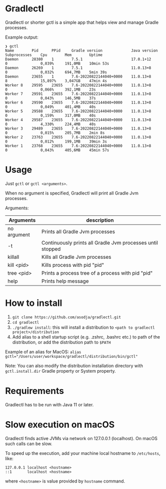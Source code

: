 # Gradlectl

Gradlectl or shorter gctl is a simple app that helps view and manage Gradle processes.

Example output:
```
❯ gctl
Name        Pid      PPid     Gradle version             Java version    Subprocesses    Cpu        Mem        Uptime
Daemon      28380    1        7.5.1                      17.0.1+12       0               0,039%     191,0MB    10min 53s
Daemon      26269    1        7.5.1                      11.0.13+8       0               0,032%     694,7MB    5min 39s
Daemon      23655    1        7.6-20220822144040+0000    11.0.13+8       8               15,897%    3,047GB    47min 4s
Worker 8    29595    23655    7.6-20220822144040+0000    11.0.13+8       0               0,066%     392,1MB    23s
Worker 7    29591    23655    7.6-20220822144040+0000    11.0.13+8       0               0,043%     146,5MB    37s
Worker 6    29590    23655    7.6-20220822144040+0000    11.0.13+8       0               0,049%     401,4MB    40s
Worker 5    29588    23655    7.6-20220822144040+0000    11.0.13+8       0               0,159%     317,0MB    40s
Worker 4    29587    23655    7.6-20220822144040+0000    11.0.13+8       0               4,330%     224,4MB    40s
Worker 3    29489    23655    7.6-20220822144040+0000    11.0.13+8       0               0,015%     205,7MB    2min 8s
Worker 2    23763    23655    7.6-20220822144040+0000    11.0.13+8       0               0,012%     199,1MB    39min 3s
Worker 1    23768    23655    7.6-20220822144040+0000    11.0.13+8       0               0,043%     405,6MB    45min 57s
```

# Usage

Just `gctl` or `gctl <arguments>`.

When no argument is specified, Gradlectl will print all Gradle Jvm processes.

Arguments:

| Arguments   | description                                                |
|-------------|------------------------------------------------------------|
| no argument | Prints all Gradle Jvm processes                            |
| -t          | Continuously prints all Gradle Jvm processes until stopped |
| killall     | Kills all Gradle Jvm processes                             |
| kill \<pid\> | Kills process with pid "pid"                               |
| tree \<pid\> | Prints a process tree of a process with pid "pid"          |
| help        | Prints help message                                        |


# How to install

1. `git clone https://github.com/asodja/gradlectl.git`
2. `cd gradlectl`
3. `./gradlew install`: this will install a distribution to `<path to gradlectl project>/distribution`
4. Add alias to a shell startup script (e.g. .zshrc, .bashrc etc.) to path of the distribution, or add the distribution path to `$PATH`

Example of an alias for MacOS:
`alias gctl="/Users/user/workspace/gradlectl/distribution/bin/gctl"`

Note: You can also modify the distribution installation directory with `gctl.install.dir` Gradle property or System property.

# Requirements
Gradlectl has to be run with Java 11 or later.

# Slow execution on macOS 
Gradlectl finds active JVMs via network on 127.0.0.1 (localhost). On macOS such calls can be slow. 

To speed up the execution, add your machine local hostname to `/etc/hosts`, like:
```
127.0.0.1 localhost <hostname>
::1       localhost <hostname>
```
where `<hostname>` is value provided by `hostname` command.